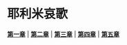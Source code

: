 # 耶利米哀歌
 **[第一章](圣经/圣经(吕振中译本)/lzz/310/001.md)** |
 **[第二章](圣经/圣经(吕振中译本)/lzz/310/002.md)** |
 **[第三章](圣经/圣经(吕振中译本)/lzz/310/003.md)** |
 **[第四章](圣经/圣经(吕振中译本)/lzz/310/004.md)** |
 **[第五章](圣经/圣经(吕振中译本)/lzz/310/005.md)**